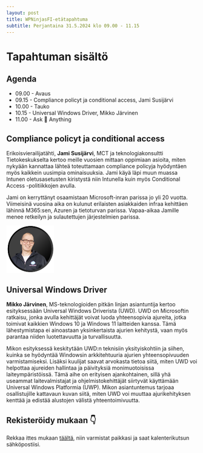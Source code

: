 ```yaml
---
layout: post
title: WPNinjasFI-etätapahtuma
subtitle: Perjantaina 31.5.2024 klo 09.00 - 11.15
--- 
```

# Tapahtuman sisältö
## Agenda
- 09.00 - Avaus
- 09.15 - Compliance policyt ja conditional access, Jami Susijärvi
- 10.00 - Tauko
- 10.15 - Universal Windows Driver, Mikko Järvinen
- 11.00 - Ask 🥷 Anything 

## Compliance policyt ja conditional access
Erikoisvierailijatähti, **Jami Susijärvi**, MCT ja teknologiakonsultti Tietokeskukselta kertoo meille vuosien mittaan oppimiaan asioita, miten nykyään kannattaa lähteä toteuttamaan compliance policyja hyödyntäen myös kaikkein uusimpia ominaisuuksia. Jami käyä läpi muun muassa Intunen oletusasetusten kiristystä niin Intunella kuin myös Conditional Access -politiikkojen avulla.

Jami on kerryttänyt osaamistaan Microsoft-inran parissa jo yli 20 vuotta. Viimeisinä vuosina aika on kulunut erilaisten asiakkaiden infraa kehittäen lähinnä M365:sen, Azuren ja tietoturvan parissa. Vapaa-aikaa Jamille menee retkeilyn ja sulautettujen järjestelmien parissa.
<div align="left">
  <img src="/assets/img/Jami.png" width="25%">
</div>

## Universal Windows Driver

**Mikko Järvinen**, MS-teknologioiden pitkän linjan asiantuntija kertoo esityksessään Universal Windows Driverista (UWD). UWD on Microsoftin  ratkaisu, jonka avulla kehittäjät voivat luoda yhteensopivia ajureita, jotka toimivat kaikkien Windows 10 ja Windows 11 laitteiden kanssa. Tämä lähestymistapa ei ainoastaan yksinkertaista ajurien kehitystä, vaan myös parantaa niiden luotettavuutta ja turvallisuutta.

Mikon esityksessä keskitytään UWD:n teknisiin yksityiskohtiin ja siihen, kuinka se hyödyntää Windowsin arkkitehtuuria ajurien yhteensopivuuden varmistamiseksi. Lisäksi kuulijat saavat arvokasta tietoa siitä, miten UWD voi helpottaa ajureiden hallintaa ja päivityksiä monimuotoisissa laiteympäristöissä. Tämä aihe on erityisen ajankohtainen, sillä yhä useammat laitevalmistajat ja ohjelmistokehittäjät siirtyvät käyttämään Universal Windows Platformia (UWP). Mikon asiantuntemus tarjoaa osallistujille kattavaun kuvan siitä, miten UWD voi muuttaa ajurikehityksen kenttää ja edistää alustojen välistä yhteentoimivuutta.

## Rekisteröidy mukaan 👇
Rekkaa ittes mukaan <a href="https://events.teams.microsoft.com/event/d4f50223-b794-4d66-9f8d-6e40c59bfd95@84dc9e35-ee96-4291-9726-fad8009fb935" target="_blank">täältä</a>, niin varmistat paikkasi ja saat kalenterikutsun sähköpostiisi.
